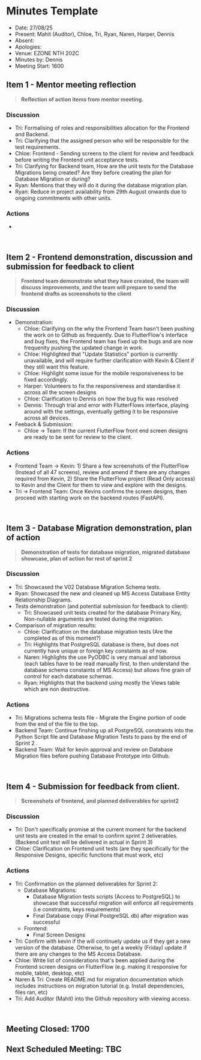 # Minutes Template
- Date: 27/08/25
- Present: Mahit (Auditor), Chloe, Tri, Ryan, Naren, Harper, Dennis
- Absent:
- Apologies:
- Venue: EZONE NTH 202C
- Minutes by: Dennis
- Meeting Start: 1600

## Item 1 - Mentor meeting reflection
> **Reflection of action items from mentor meeting.**

### Discussion
 - Tri: Formalising of roles and responsibilities allocation for the Frontend and Backend.
 - Tri: Clarifying that the assigned person who will be responsible for the test requirements.
 - Chloe: Frontend - Sending screens to the client for review and feedback before writing the Frontend unit acceptance tests.
 - Tri: Clarifying for Backend team, How are the unit tests for the Database Migrations being created? Are they before creating the plan for Database Migration or during?
 - Ryan: Mentions that they will do it during the database migration plan.
 - Ryan: Reduce in project availability from 29th August onwards due to ongoing commitments with other units.
   
### Actions
 - 
<br>

## Item 2 - Frontend demonstration, discussion and submission for feedback to client
> **Frontend team demonstrate what they have created, the team will discuss improvements, and the team will prepare to send the frontend drafts as screenshots to the client**

### Discussion
- Demonstration:
    - Chloe: Clarifying on the why the Frontend Team hasn't been pushing the work on to Github as frequently. Due to FlutterFlow's interface and bug fixes, the Frontend team has fixed up the bugs and are now frequenlty pushing the updated change in work.
    - Chloe: Highlighted that "Update Statistics" portion is currently unavailable, and will require further clarification with Kevin & Client if they still want this feature.
    - Chloe: Highlight some issue for the mobile responsiveness to be fixed accordingly.
    - Harper: Volunteers to fix the responsiveness and standardise it across all the screen designs
    - Chloe: Clarification to Dennis on how the bug fix was resolved
    - Dennis: Through trial and error with FlutterFlows interface, playing around with the settings, eventually getting it to be responsive across all devices.
- Feeback & Submission:
    - Chloe -> Team: If the current FlutterFlow front end screen designs are ready to be sent for review to the client.

### Actions
 - Frontend Team -> Kevin: 1) Share a few screenshots of the FlutterFlow (Instead of all 47 screens), review and amend if there are any changes required from Kevin, 2) Share the FlutterFlow project (Read Only access) to Kevin and the Client for them to view and explore with the designs.
 - Tri -> Frontend Team: Once Kevins confirms the screen designs, then proceed with starting work on the backend routes (FastAPI). 
<br>

## Item 3 - Database Migration demonstration, plan of action
> **Demonstration of tests for database migration, migrated database showcase, plan of action for rest of sprint 2**

### Discussion
- Tri: Showcased the V02 Database Migration Schema tests.
- Ryan: Showcased the new and cleaned up MS Access Database Entity Relationship Diagrams.
- Tests demonstration (and potential submission for feedback to client):
    - Tri: Showcased unit tests created for the database Primary Key, Non-nullable arguments are tested during the migration.
- Comparison of migration results:
  - Chloe: Clarification on the database migration tests (Are the completed as of this moment?)
  - Tri: Highlights that PostgreSQL database is there, but does not currently have unique or foreign key constaints as of now.
  - Naren: Highlights the use PyODBC is very manual and laborous (each tables have to be read manually first, to then understand the database schema constaints of MS Access) but allows fine grain of control for each database schemas.
  - Ryan: Highlights that the backend using mostly the Views table which are non destructive.

### Actions
- Tri: Migrations schema tests file - Migrate the Engine portion of code from the end of the file to the top.
- Backend Team: Continue finshing up all PostgreSQL constraints into the Python Script file and Database Migration Tests to pass by the end of Sprint 2 .
- Backend Team: Wait for kevin approval and review on Database Migration files before pushing Database Prototype into Github.
<br>

## Item 4 - Submission for feedback from client. 
> **Screenshots of frontend, and planned deliverables for sprint2**

### Discussion
 - Tri: Don't specifically promise at the current moment for the backend unit tests are created in the email to confirm sprint 2 deliverables. (Backend unit test will be delivered in actual in Sprint 3)
 - Chloe: Clarification on Frontend unit tests (are they specifically for the Responsive Designs, specific functions that must work, etc)

### Actions
 - Tri: Confirmation on the planned deliverables for Sprint 2:
    - Database Migrations:
        - Database Migration tests scripts (Access to PostgreSQL) to showcase that successful migration will enforce all requirements (i.e constraints, keys requirements)
        - Final Database copy (Final PostgreSQL db) after migration was successful
    - Frontend:
        - Final Screen Designs
 - Tri: Confirm with kevin if the will continuely update us if they get a new version of the database. Otherwise, to get a weekly (Friday) update if there are any changes to the MS Access Database.
 - Chloe: Write list of considerations that's been applied during the Frontend screen designs on FlutterFlow (e.g. making it responsive for mobile, tablet, desktop, etc)
 - Naren & Tri: Create README.md for migration documentation which includes instructions on migration tutorial (e.g. Install dependencies, files ran, etc)
 - Tri: Add Auditor (Mahit) into the Github repository with viewing access.
<br>

## Meeting Closed: 1700
## Next Scheduled Meeting: TBC
